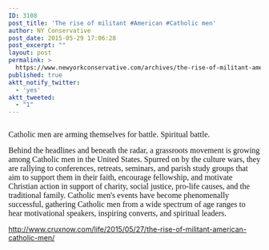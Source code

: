 ```yaml
---
ID: 3108
post_title: 'The rise of militant #American #Catholic men'
author: NY Conservative
post_date: 2015-05-29 17:06:28
post_excerpt: ""
layout: post
permalink: >
  https://www.newyorkconservative.com/archives/the-rise-of-militant-american-catholic-men/
published: true
aktt_notify_twitter:
  - 'yes'
aktt_tweeted:
  - "1"
---
```

<p><img src="http://www.newyorkconservative.com/wp-content/uploads/2015/05/052915_2106_Theriseofmi1.jpg" alt=""/>
	</p><p><span style="font-family:Times New Roman; font-size:12pt">Catholic men are arming themselves for battle. Spiritual battle.
</span></p><p><span style="font-family:Times New Roman; font-size:12pt">Behind the headlines and beneath the radar, a grassroots movement is growing among Catholic men in the United States. Spurred on by the culture wars, they are rallying to conferences, retreats, seminars, and parish study groups that aim to support them in their faith, encourage fellowship, and motivate Christian action in support of charity, social justice, pro-life causes, and the traditional family. Catholic men's events have become phenomenally successful, gathering Catholic men from a wide spectrum of age ranges to hear motivational speakers, inspiring converts, and spiritual leaders.
</span></p><p><a href="http://www.cruxnow.com/life/2015/05/27/the-rise-of-militant-american-catholic-men/">http://www.cruxnow.com/life/2015/05/27/the-rise-of-militant-american-catholic-men/</a>
	</p>